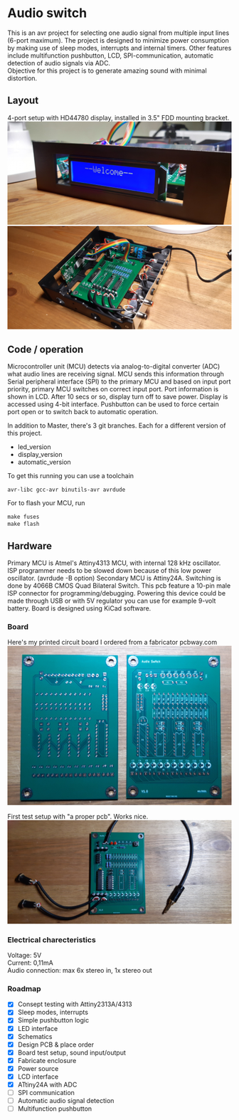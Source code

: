# Audio switch   

This is an avr project for selecting one audio signal from multiple input lines (6-port maximum). The project is designed to minimize power consumption by making use of sleep modes, interrupts and internal timers. Other features include multifunction pushbutton, LCD, SPI-communication, automatic detection of audio signals via ADC.\
Objective for this project is to generate amazing sound with minimal distortion.

## Layout

4-port setup with HD44780 display, installed in 3.5" FDD mounting bracket.\
![LCD](/pics/welcome.jpg)
![Test setup](/pics/display_setup.jpg)  

## Code / operation

Microcontroller unit (MCU) detects via analog-to-digital converter (ADC) what audio lines are receiving signal. MCU sends this information through Serial peripheral interface (SPI) to the primary MCU and based on input port priority, primary MCU switches on correct input port. Port information is shown in LCD. After 10 secs or so, display turn off to save power. Display is accessed using 4-bit interface. Pushbutton can be used to force certain port open or to switch back to automatic operation.
  
In addition to Master, there's 3 git branches. Each for a different version of this project.
- led_version
- display_version
- automatic_version

To get this running you can use a toolchain
```
avr-libc gcc-avr binutils-avr avrdude
```

For to flash your MCU, run
```shell
make fuses
make flash
```

## Hardware  

Primary MCU is Atmel's Attiny4313 MCU, with internal 128 kHz oscillator. ISP programmer needs to be slowed down because of this low power oscillator. (avrdude -B option) Secondary MCU is Attiny24A. Switching is done by 4066B CMOS Quad Bilateral Switch.
This pcb feature a 10-pin male ISP connector for programming/debugging. Powering this device could be made through USB or with 5V regulator you can use for example 9-volt battery. Board is designed using KiCad software.

### Board

Here's my printed circuit board I ordered from a fabricator pcbway.com\
<img src="/pics/front_back.jpg" alt="Front">

First test setup with "a proper pcb". Works nice.\
<img src="/pics/test_setup.jpg" alt="test-setup">

### Electrical charecteristics

Voltage: 5V\
Current: 0,11mA\
Audio connection: max 6x stereo in, 1x stereo out

### Roadmap

- [x] Consept testing with Attiny2313A/4313
- [x] Sleep modes, interrupts
- [x] Simple pushbutton logic
- [x] LED interface
- [x] Schematics
- [x] Design PCB & place order
- [x] Board test setup, sound input/output
- [x] Fabricate enclosure
- [x] Power source
- [x] LCD interface
- [X] ATtiny24A with ADC
- [ ] SPI communication 
- [ ] Automatic audio signal detection
- [ ] Multifunction pushbutton